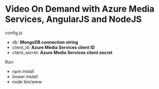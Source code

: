 # Video On Demand with Azure Media Services, AngularJS and NodeJS

config.js
* db: **MongoDB connection string**
* client_id: **Azure Media Services client ID**
* client_secret: **Azure Media Services client secret**

Run:
* npm install
* bower install
* node bin/www
